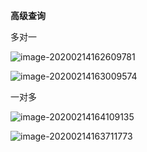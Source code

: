 **高级查询**

多对一

![image-20200214162609781](https://ae01.alicdn.com/kf/H5dac9837c56e47e6a4738b36d2f989d32.png)

![image-20200214163009574](https://ae01.alicdn.com/kf/Hd0822ad6084f46bcb1ab993732d6c0a73.png)



一对多

![image-20200214164109135](https://ae01.alicdn.com/kf/H8fda937c5eff402fb684533964f90584D.png)

![image-20200214163711773](https://ae01.alicdn.com/kf/Hb6f0b3e34b1040c78066d5c372f3a135d.png)









